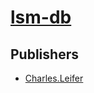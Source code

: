 # [lsm-db](https://pypi.org/project/lsm-db)



## Publishers
- [Charles.Leifer](https://pypi.org/user/Charles.Leifer)

